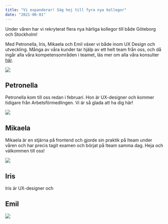 ```yaml
---
title: "Vi expanderar! Säg hej till fyra nya kollegor"
date: "2021-06-01"
---
```


Under våren har vi rekryterat flera nya härliga kollegor till både Göteborg och Stockholm! 

Med Petronella, Iris, Mikaela och Emil växer vi både inom UX Design och utveckling. Många av våra kunder tar hjälp av ett helt team från oss, och då ingår alla våra kompetensområden i teamet, läs mer om alla våra konsulter <a href="/about"> här</a>.

<img src='/images/Petronella.png' class="w-50 img-fluid"/>

## Petronella 
Petronella kom till oss redan i februari. Hon är UX-designer och kommer tidigare från Arbetsförmedlingen. Vi är så glada att ha dig här!


<img src='/images/Mikaela.png' class="w-50 img-fluid"/>

## Mikaela
Mikaela är en stjärna på frontend och gjorde sin praktik på Iteam under våren och har precis tagit examen och börjat på Iteam samma dag. Heja och välkommen till oss!

<img src='/images/Iris.jpeg' class="w-50 img-fluid"/>

## Iris
Iris är UX-designer och 

## Emil

<img src='/images/Emil.jpeg' class="w-50 img-fluid"/>
